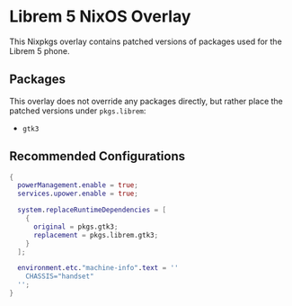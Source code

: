 # Librem 5 NixOS Overlay

This Nixpkgs overlay contains patched versions of packages used for the Librem 5 phone.

## Packages

This overlay does not override any packages directly, but rather place the patched versions under `pkgs.librem`:

- `gtk3`

## Recommended Configurations

```nix
{
  powerManagement.enable = true;
  services.upower.enable = true;

  system.replaceRuntimeDependencies = [
    {
      original = pkgs.gtk3;
      replacement = pkgs.librem.gtk3;
    }
  ];

  environment.etc."machine-info".text = ''
    CHASSIS="handset"
  '';
}
```
